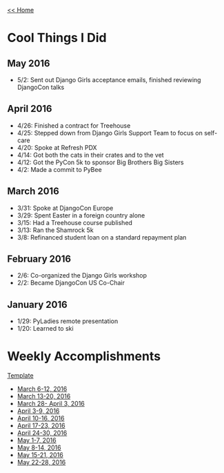[<< Home](../README.md)

# Cool Things I Did 

## May 2016 

- 5/2: Sent out Django Girls acceptance emails, finished reviewing DjangoCon talks

## April 2016

- 4/26: Finished a contract for Treehouse 
- 4/25: Stepped down from Django Girls Support Team to focus on self-care 
- 4/20: Spoke at Refresh PDX 
- 4/14: Got both the cats in their crates and to the vet 
- 4/12: Got the PyCon 5k to sponsor Big Brothers Big Sisters 
- 4/2: Made a commit to PyBee 

## March 2016 

- 3/31: Spoke at DjangoCon Europe 
- 3/29: Spent Easter in a foreign country alone 
- 3/15: Had a Treehouse course published 
- 3/13: Ran the Shamrock 5k 
- 3/8: Refinanced student loan on a standard repayment plan 

## February 2016
 
- 2/6: Co-organized the Django Girls workshop 
- 2/2: Became DjangoCon US Co-Chair 

## January 2016 

- 1/29: PyLadies remote presentation 
- 1/20: Learned to ski 

# Weekly Accomplishments 
[Template](./0-review-template.md)

- [March 6-12, 2016](./2016-03-week2.md)
- [March 13-20, 2016](./2016-03-week3.md)
- [March 28- April 3, 2016](./2016-03-week4.md)
- [April 3-9, 2016](./2016-04-week1.md)
- [April 10-16, 2016](./2016-04-week2.md)
- [April 17-23, 2016](./2016-04-week3.md)
- [April 24-30, 2016](./2016-04-week4.md)
- [May 1-7, 2016](./2016-05-week1.md)
- [May 8-14, 2016](./2016-05-week2.md)
- [May 15-21, 2016](./2016-05-week3.md)
- [May 22-28, 2016](./2016-05-week4.md)